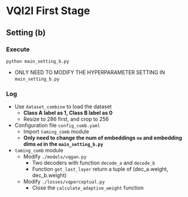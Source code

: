 # VQI2I First Stage
## Setting (b)
### Execute
```
python main_setting_b.py
```
- ONLY NEED TO MODIFY THE HYPERPARAMETER SETTING IN `main_setting_b.py`
### Log
- Use `dataset_combine` to load the dataset
    - **Class A label as 1, Class B label as 0**
    - Resize to 286 first, and crop to 256
- Configuration file `config_comb.yaml`
    - Import `taming_comb` module
    - **Only need to change the num of embeddings `ne` and embedding dims `ed` in the `main_setting_b.py`**
- `taming_comb` module
    - Modify `./models/vqgan.py`
        - Two decoders with function `decode_a` and `decode_b`
        - Function `get_last_layer` return a tuple of (dec_a.weight, dec_b.weight)
    - Modify `./losses/vqperceptual.py`
        - Close the `calculate_adaptive_weight` function